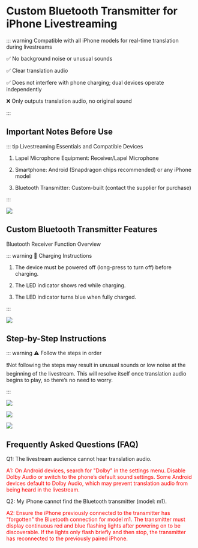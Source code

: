 # Custom Bluetooth Transmitter for iPhone Livestreaming

::: warning Compatible with all iPhone models for real-time translation during livestreams

✅ No background noise or unusual sounds

✅ Clear translation audio

✅ Does not interfere with phone charging; dual devices operate independently

❌ Only outputs translation audio, no original sound

:::

## Important Notes Before Use

::: tip Livestreaming Essentials and Compatible Devices

1. Lapel Microphone Equipment: Receiver/Lapel Microphone

2. Smartphone: Android (Snapdragon chips recommended) or any iPhone model

3. Bluetooth Transmitter: Custom-built (contact the supplier for purchase)

:::

![](https://bu.dusays.com/2024/12/03/674edcae38eaa.png)

## Custom Bluetooth Transmitter Features

Bluetooth Receiver Function Overview

::: warning 🔋 Charging Instructions

1. The device must be powered off (long-press to turn off) before charging.

2. The LED indicator shows red while charging.

3. The LED indicator turns blue when fully charged.

:::

![](https://bu.dusays.com/2024/12/03/674edcb69bb46.png)

## Step-by-Step Instructions

::: warning ⚠️ Follow the steps in order

❗️Not following the steps may result in unusual sounds or low noise at the beginning of the livestream. This will resolve itself once translation audio begins to play, so there’s no need to worry.

:::

![](https://bu.dusays.com/2024/12/03/674ede0762335.png)

![](https://bu.dusays.com/2024/12/03/674ede0767cf0.png)

![](https://bu.dusays.com/2024/12/03/674ede077cbec.png)

## Frequently Asked Questions (FAQ)

Q1: The livestream audience cannot hear translation audio.

<span style="color:red;">A1: On Android devices, search for "Dolby" in the settings menu. Disable Dolby Audio or switch to the phone’s default sound settings. Some Android devices default to Dolby Audio, which may prevent translation audio from being heard in the livestream.</span>

Q2: My iPhone cannot find the Bluetooth transmitter (model: m1).

<span style="color:red;">A2: Ensure the iPhone previously connected to the transmitter has "forgotten" the Bluetooth connection for model m1. The transmitter must display continuous red and blue flashing lights after powering on to be discoverable. If the lights only flash briefly and then stop, the transmitter has reconnected to the previously paired iPhone.</span>
